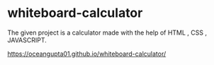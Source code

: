 # whiteboard-calculator
The given project is a calculator made with the help of HTML , CSS , JAVASCRIPT.

https://oceangupta01.github.io/whiteboard-calculator/